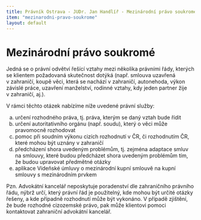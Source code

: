```yaml
---
title: Právník Ostrava - JUDr. Jan Handlíř - Mezinárodní právo soukromé
item: "mezinarodni-pravo-soukrome"
layout: default
---
```


<h1>Mezinárodní právo soukromé</h1>
<p>Jedná se o právní odvětví řešící vztahy mezi několika právními řády, kterých se klientem požadovaná skutečnost dotýká (např. smlouva uzavřená v zahraničí, koupě věci, která se nachází v zahraničí, autonehoda, výkon závislé práce, uzavření manželství, rodinné vztahy, kdy jeden partner žije v zahraničí, aj.).</p>
<p>V rámci těchto otázek nabízíme níže uvedené právní služby:</p>
<ol type="a">
  <li>určení rozhodného práva, tj. práva, kterým se daný vztah bude řídit</li>
  <li>určení autoritativního orgánu (např. soudu), který o věci může pravomocně rozhodovat</li>
  <li>pomoc při soudním výkonu cizích rozhodnutí v ČR, či rozhodnutím ČR, které mohou být uznány v zahraničí</li>
  <li>předcházení shora uvedeným problémům, tj. zejména adaptace smluv na smlouvy, které budou předcházet shora uvedeným problémům tím, že budou upravovat předmětné otázky</li>
  <li>aplikace Vídeňské úmluvy o mezinárodní kupní smlouvě na kupní smlouvy s mezinárodním prvkem</li>
</ol>
<p>Pzn. Advokátní kancelář neposkytuje poradenství dle zahraničního právního řádu, nýbrž určí, který právní řád je použitelný, kde mohou být určité otázky řešeny, a kde případně rozhodnutí může být vykonáno. V případě zjištění, že bude rozhodné cizozemské právo, pak může klientovi pomoci kontaktovat zahraniční advokátní kancelář.</p>
